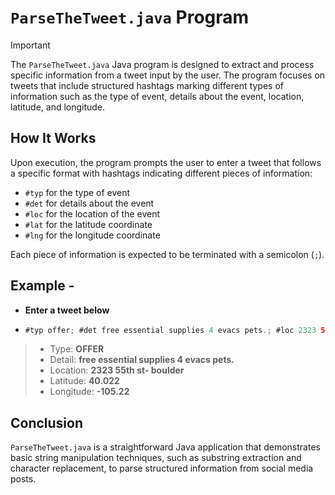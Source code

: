 # `ParseTheTweet.java` Program

>[!IMPORTANT]
The `ParseTheTweet.java` Java program is designed to extract and process specific information from a tweet input by the user. The program focuses on tweets that include structured hashtags marking different types of information such as the type of event, details about the event, location, latitude, and longitude.

## How It Works

Upon execution, the program prompts the user to enter a tweet that follows a specific format with hashtags indicating different pieces of information:
- `#typ` for the type of event
- `#det` for details about the event
- `#loc` for the location of the event
- `#lat` for the latitude coordinate
- `#lng` for the longitude coordinate

Each piece of information is expected to be terminated with a semicolon (`;`).

## Example -
- **Enter a tweet below**
- ```java
  #typ offer; #det free essential supplies 4 evacs pets.; #loc 2323 55th st, boulder; #lat 40.022; #lng -105.226;

>- Type: **OFFER**
>- Detail: **free essential supplies 4 evacs pets.** 
>- Location: **2323 55th st- boulder** 
>- Latitude: **40.022** 
>- Longitude: **-105.22** 

## Conclusion

`ParseTheTweet.java` is a straightforward Java application that demonstrates basic string manipulation techniques, such as substring extraction and character replacement, to parse structured information from social media posts.

